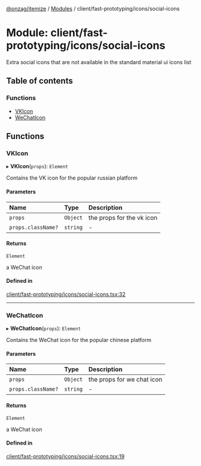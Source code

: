 [@onzag/itemize](../README.md) / [Modules](../modules.md) / client/fast-prototyping/icons/social-icons

# Module: client/fast-prototyping/icons/social-icons

Extra social icons that are not available in the standard material ui icons
list

## Table of contents

### Functions

- [VKIcon](client_fast_prototyping_icons_social_icons.md#vkicon)
- [WeChatIcon](client_fast_prototyping_icons_social_icons.md#wechaticon)

## Functions

### VKIcon

▸ **VKIcon**(`props`): `Element`

Contains the VK icon for the popular russian platform

#### Parameters

| Name | Type | Description |
| :------ | :------ | :------ |
| `props` | `Object` | the props for the vk icon |
| `props.className?` | `string` | - |

#### Returns

`Element`

a WeChat icon

#### Defined in

[client/fast-prototyping/icons/social-icons.tsx:32](https://github.com/onzag/itemize/blob/73e0c39e/client/fast-prototyping/icons/social-icons.tsx#L32)

___

### WeChatIcon

▸ **WeChatIcon**(`props`): `Element`

Contains the WeChat icon for the popular chinese platform

#### Parameters

| Name | Type | Description |
| :------ | :------ | :------ |
| `props` | `Object` | the props for we chat icon |
| `props.className?` | `string` | - |

#### Returns

`Element`

a WeChat icon

#### Defined in

[client/fast-prototyping/icons/social-icons.tsx:19](https://github.com/onzag/itemize/blob/73e0c39e/client/fast-prototyping/icons/social-icons.tsx#L19)
